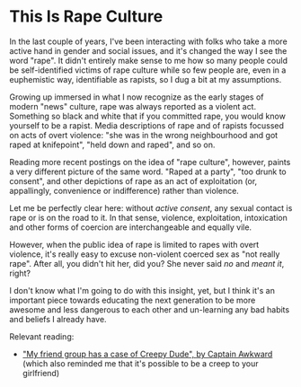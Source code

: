 # This Is Rape Culture

In the last couple of years, I've been interacting with folks who take a more
active hand in gender and social issues, and it's changed the way I see the
word "rape". It didn't entirely make sense to me how so many people could be
self-identified victims of rape culture while so few people are, even in a
euphemistic way, identifiable as rapists, so I dug a bit at my assumptions.

Growing up immersed in what I now recognize as the early stages of modern
"news" culture, rape was always reported as a violent act. Something so black
and white that if you committed rape, you would know yourself to be a rapist.
Media descriptions of rape and of rapists focussed on acts of overt violence:
"she was in the wrong neighbourhood and got raped at knifepoint", "held down
and raped", and so on.

Reading more recent postings on the idea of "rape culture", however, paints a
very different picture of the same word. "Raped at a party", "too drunk to
consent", and other depictions of rape as an act of exploitation (or,
appallingly, convenience or indifference) rather than violence.

Let me be perfectly clear here: without _active consent_, any sexual contact
is rape or is on the road to it. In that sense, violence, exploitation,
intoxication and other forms of coercion are interchangeable and equally vile.

However, when the public idea of rape is limited to rapes with overt violence,
it's really easy to excuse non-violent coerced sex as "not really rape". After
all, you didn't hit her, did you? She never said _no_ and _meant it_, right?

I don't know what I'm going to do with this insight, yet, but I think it's an
important piece towards educating the next generation to be more awesome and
less dangerous to each other and un-learning any bad habits and beliefs I
already have.

Relevant reading:

* ["My friend group has a case of Creepy Dude", by Captain
  Awkward](http://captainawkward.com/2012/08/07/322-323-my-friend-group-has-a-case-of-the-creepy-dude-how-do-we-clear-that-up/)
  (which also reminded me that it's possible to be a creep to your girlfriend)